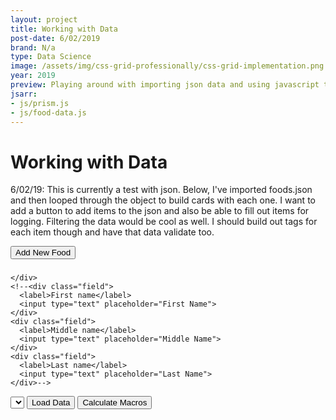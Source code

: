 ```yaml
---
layout: project
title: Working with Data
post-date: 6/02/2019
brand: N/a
type: Data Science
image: /assets/img/css-grid-professionally/css-grid-implementation.png
year: 2019
preview: Playing around with importing json data and using javascript to work with it.
jsarr: 
- js/prism.js
- js/food-data.js
---
```

# Working with Data

6/02/19: This is currently a test with json. Below, I've imported foods.json and then looped through the object to build cards with each one. I want to add a button to add items to the json and also be able to fill out items for logging. Filtering the data would be cool as well. I should build out tags for each item though and have that data validate too.

<div class="ui-container">
<button id="add-new-item">Add New Food</button>
</div>
<div class="hidden-form" id="new-food-form">
<h3></h3>
<form class="">
  <div class="fields">
    <div class="field">
      
    </div>
    <!--<div class="field">
      <label>First name</label>
      <input type="text" placeholder="First Name">
    </div>
    <div class="field">
      <label>Middle name</label>
      <input type="text" placeholder="Middle Name">
    </div>
    <div class="field">
      <label>Last name</label>
      <input type="text" placeholder="Last Name">
    </div>-->
  </div>
</form>
<div class="food-stat-output" id="food-stat-output">
  <select id="food-dropdown" name="food-item"></select>
  <button class="" id="display-item">Load Data</button>
  <button class="" id="calculate-macros">Calculate Macros</button>
  <div class="food-item--displayed">
    <h3 id="food-selected"></h3>
    <p class="stat food-item-serving" id="serving"></p>
    <p class="stat food-item-kcal" id="kcal"></p>
    <p class="stat food-item-fat" id="fat"></p>
    <p class="stat food-item-carbs" id="carbs"></p>
    <p class="stat food-item-dietary-fiber" id="dietary-fiber"></p>
    <p class="stat food-item-sugar" id="sugar"></p>
    <p class="stat food-item-protein" id="protein"></p>
  </div>
  <div class="food-item--macros">
      <p class="stat food-item-serving" id="macro-serving"></p>
      <p class="stat food-item-kcal" id="macro-kcal"></p>
      <p class="stat food-item-fat" id="macro-fat"></p>
      <p class="stat food-item-carbs" id="macro-carbs"></p>
      <p class="stat food-item-dietary-fiber" id="macro-dietary-fiber"></p>
      <p class="stat food-item-sugar" id="macro-sugar"></p>
      <p class="stat food-item-protein" id="macro-protein"></p>
    </div>
</div>
</div>
<div id="food-data-display" class="food-item-container">

</div>